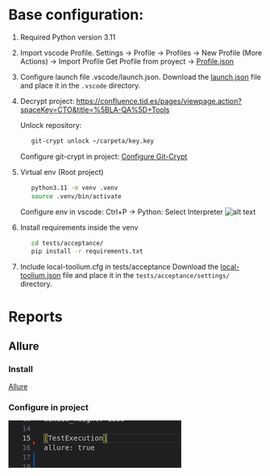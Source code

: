 # Base configuration:

   1. Required Python version 3.11
   
   2. Import vscode Profile.
      Settings -> Profile -> Profiles -> New Profile (More Actions) -> Import Profile
      Get Profile from proyect -> [Profile.json](./utils/Projects.code-profile)

   3. Configure launch file .vscode/launch.json.
      Download the [launch.json](./utils/launch.json) file and place it in the `.vscode` directory.

   4. Decrypt project:
      https://confluence.tid.es/pages/viewpage.action?spaceKey=CTO&title=%5BLA-QA%5D+Tools

      Unlock repository:
         ```bash
            git-crypt unlock ~/carpeta/key.key
         ```

      Configure git-crypt in project: [Configure Git-Crypt](./configure-git-crypt.md#git-crypt)

   5. Virtual env (Root project)
      ```bash
         python3.11 -m venv .venv
         source .venv/bin/activate
      ```
      Configure env in vscode:
         Ctrl+P -> Python: Select Interpreter
         ![alt text](documentation/Interpreter.png)

   6. Install requirements inside the venv
      ```bash
         cd tests/acceptance/
         pip install -r requirements.txt
      ```
   7. Include local-toolium.cfg in tests/acceptance
      Download the [local-toolium.json](./utils/template-local-toolium.cfg) file and place it in the `tests/acceptance/settings/` directory.
      
# Reports
## Allure
### Install
[Allure](https://docs.qameta.io/allure/#_installing_a_commandline)
### Configure in project
![Allure Toolium](./images/allure-toolium.png)